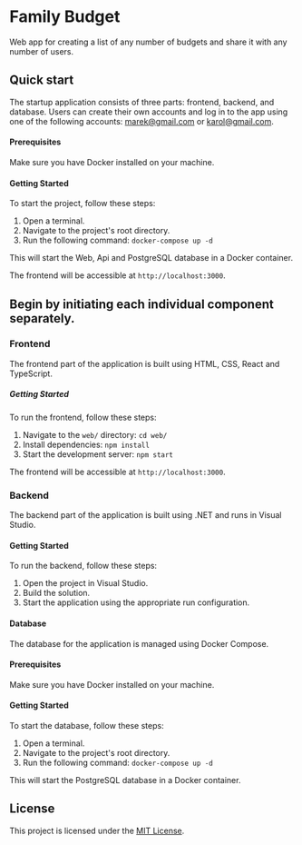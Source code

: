 # Family Budget
Web app for creating a list of any number of budgets and share it with any number of users.
 
 ## Quick start

The startup application consists of three parts: frontend, backend, and database. Users can create their own accounts and log in to the app using one of the following accounts: marek@gmail.com or karol@gmail.com.

#### Prerequisites

Make sure you have Docker installed on your machine.

#### Getting Started

To start the project, follow these steps:

1. Open a terminal.
2. Navigate to the project's root directory.
3. Run the following command: `docker-compose up -d`

This will start the Web, Api and PostgreSQL database in a Docker container.

The frontend will be accessible at `http://localhost:3000`.

## Begin by initiating each individual component separately.

### Frontend

The frontend part of the application is built using HTML, CSS, React and TypeScript.

##### Getting Started

To run the frontend, follow these steps:

1. Navigate to the `web/` directory: `cd web/`
2. Install dependencies: `npm install`
3. Start the development server: `npm start`

The frontend will be accessible at `http://localhost:3000`.

### Backend

The backend part of the application is built using .NET and runs in Visual Studio.

#### Getting Started

To run the backend, follow these steps:

1. Open the project in Visual Studio.
2. Build the solution.
3. Start the application using the appropriate run configuration.

#### Database

The database for the application is managed using Docker Compose.

#### Prerequisites

Make sure you have Docker installed on your machine.

#### Getting Started

To start the database, follow these steps:

1. Open a terminal.
2. Navigate to the project's root directory.
3. Run the following command: `docker-compose up -d`

This will start the PostgreSQL database in a Docker container.

## License

This project is licensed under the [MIT License](./LICENSE).
